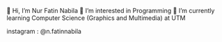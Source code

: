 👋 Hi, I’m Nur Fatin Nabila 
👀 I’m interested in Programming
🌱 I’m currently learning Computer Science (Graphics and Multimedia) at UTM

 instagram : @n.fatinnabila
  

<!---
fatinnabila11/fatinnabila11 is a ✨ special ✨ repository because its `README.md` (this file) appears on your GitHub profile.
You can click the Preview link to take a look at your changes.
--->
